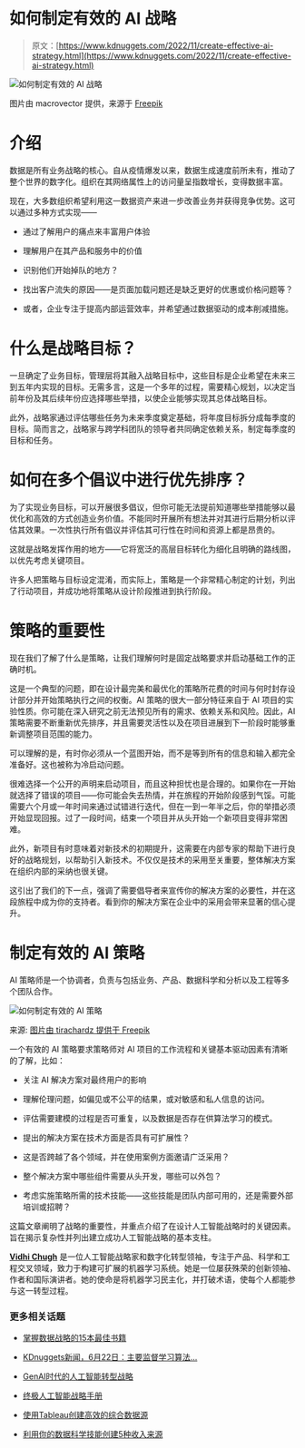 # 如何制定有效的 AI 战略

> 原文：[https://www.kdnuggets.com/2022/11/create-effective-ai-strategy.html](https://www.kdnuggets.com/2022/11/create-effective-ai-strategy.html)

![如何制定有效的 AI 战略](../Images/97eb53e4cf725564fe2230de5cf87c92.png)

图片由 macrovector 提供，来源于 [Freepik](https://www.freepik.com/free-vector/artificial-intelligence-big-set-with-business-teamwork-project-symbols-flat-isolated-vector-illustration_26765700.htm#query=AI%20strategits&position=10&from_view=search&track=ais)

# 介绍

数据是所有业务战略的核心。自从疫情爆发以来，数据生成速度前所未有，推动了整个世界的数字化。组织在其网络属性上的访问量呈指数增长，变得数据丰富。

现在，大多数组织希望利用这一数据资产来进一步改善业务并获得竞争优势。这可以通过多种方式实现——

+   通过了解用户的痛点来丰富用户体验

+   理解用户在其产品和服务中的价值

+   识别他们开始掉队的地方？

+   找出客户流失的原因——是页面加载问题还是缺乏更好的优惠或价格问题等？

+   或者，企业专注于提高内部运营效率，并希望通过数据驱动的成本削减措施。

# 什么是战略目标？

一旦确定了业务目标，管理层将其融入战略目标中，这些目标是企业希望在未来三到五年内实现的目标。无需多言，这是一个多年的过程，需要精心规划，以决定当前年份及其后续年份应选择哪些举措，以使企业能够实现其总体战略目标。

此外，战略家通过评估哪些任务为未来季度奠定基础，将年度目标拆分成每季度的目标。简而言之，战略家与跨学科团队的领导者共同确定依赖关系，制定每季度的目标和任务。

# 如何在多个倡议中进行优先排序？

为了实现业务目标，可以开展很多倡议，但你可能无法提前知道哪些举措能够以最优化和高效的方式创造业务价值。不能同时开展所有想法并对其进行后期分析以评估其效果。一次性执行所有倡议并评估其可行性在时间和资源上都是昂贵的。

这就是战略发挥作用的地方——它将宽泛的高层目标转化为细化且明确的路线图，以优先考虑关键项目。

许多人把策略与目标设定混淆，而实际上，策略是一个非常精心制定的计划，列出了行动项目，并成功地将策略从设计阶段推进到执行阶段。

# 策略的重要性

现在我们了解了什么是策略，让我们理解何时是固定战略要求并启动基础工作的正确时机。

这是一个典型的问题，即在设计最完美和最优化的策略所花费的时间与何时封存设计部分并开始策略执行之间的权衡。AI 策略的很大一部分特征来自于 AI 项目的实验性质。你可能在深入研究之前无法预见所有的需求、依赖关系和风险。因此，AI 策略需要不断重新优先排序，并且需要灵活性以及在项目进展到下一阶段时能够重新调整项目范围的能力。

可以理解的是，有时你必须从一个蓝图开始，而不是等到所有的信息和输入都完全准备好。这也被称为冷启动问题。

很难选择一个公开的声明来启动项目，而且这种担忧也是合理的。如果你在一开始就选择了错误的项目——你可能会失去热情，并在旅程的开始阶段感到气馁。可能需要六个月或一年时间来通过试错进行迭代，但在一到一年半之后，你的举措必须开始显现回报。过了一段时间，结束一个项目并从头开始一个新项目变得非常困难。

此外，新项目有时意味着对新技术的初期提升，这需要在内部专家的帮助下进行良好的战略规划，以帮助引入新技术。不仅仅是技术的采用至关重要，整体解决方案在组织内部的采纳也很关键。

这引出了我们的下一点，强调了需要倡导者来宣传你的解决方案的必要性，并在这段旅程中成为你的支持者。看到你的解决方案在企业中的采用会带来显著的信心提升。

# 制定有效的 AI 策略

AI 策略师是一个协调者，负责与包括业务、产品、数据科学和分析以及工程等多个团队合作。

![如何制定有效的 AI 策略](../Images/381a554d7184d1bcf51cd7549306b153.png)

来源: [图片由 tirachardz 提供于 Freepik](https://www.freepik.com/free-photo/businessmen-businesswomen-meeting-brainstorming-ideas_15113199.htm#query=strategy&position=3&from_view=search&track=sph)

一个有效的 AI 策略要求策略师对 AI 项目的工作流程和关键基本驱动因素有清晰的了解，比如：

+   关注 AI 解决方案对最终用户的影响

+   理解伦理问题，如偏见或不公平的结果，或对敏感和私人信息的访问。

+   评估需要建模的过程是否可重复，以及数据是否存在供算法学习的模式。

+   提出的解决方案在技术方面是否具有可扩展性？

+   这是否跨越了各个领域，并在使用案例方面邀请广泛采用？

+   整个解决方案中哪些组件需要从头开发，哪些可以外包？

+   考虑实施策略所需的技术技能——这些技能是团队内部可用的，还是需要外部培训或招聘？

这篇文章阐明了战略的重要性，并重点介绍了在设计人工智能战略时的关键因素。旨在揭示复杂性并列出建立成功人工智能战略的基本支柱。

**[Vidhi Chugh](https://vidhi-chugh.medium.com/)** 是一位人工智能战略家和数字化转型领袖，专注于产品、科学和工程交叉领域，致力于构建可扩展的机器学习系统。她是一位屡获殊荣的创新领袖、作者和国际演讲者。她的使命是将机器学习民主化，并打破术语，使每个人都能参与这一转型过程。

### 更多相关话题

+   [掌握数据战略的15本最佳书籍](https://www.kdnuggets.com/2022/06/top-15-books-master-data-strategy.html)

+   [KDnuggets新闻，6月22日：主要监督学习算法…](https://www.kdnuggets.com/2022/n25.html)

+   [GenAI时代的人工智能转型战略](https://www.kdnuggets.com/the-ai-transformation-strategy-in-the-genai-era)

+   [终极人工智能战略手册](https://www.kdnuggets.com/the-ultimate-ai-strategy-playbook)

+   [使用Tableau创建高效的综合数据源](https://www.kdnuggets.com/2022/05/create-efficient-combined-data-sources-tableau.html)

+   [利用你的数据科学技能创建5种收入来源](https://www.kdnuggets.com/2023/03/data-science-skills-create-5-streams-income.html)
